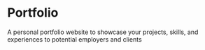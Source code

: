 # Portfolio
A personal portfolio website to showcase your projects, skills, and experiences to potential employers and clients
